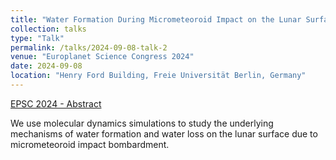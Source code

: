 ```yaml
---
title: "Water Formation During Micrometeoroid Impact on the Lunar Surface: A Molecular Dynamics Study."
collection: talks
type: "Talk"
permalink: /talks/2024-09-08-talk-2
venue: "Europlanet Science Congress 2024"
date: 2024-09-08
location: "Henry Ford Building, Freie Universität Berlin, Germany"
---
```


[EPSC 2024 - Abstract](https://doi.org/10.5194/epsc2024-673)


We use molecular dynamics simulations to study the underlying mechanisms of water formation and water loss on the lunar surface due to micrometeoroid impact bombardment. 

